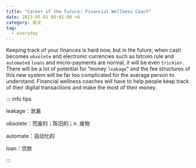```yaml
---
title: "Career of the Future: Financial Wellness Coach"
date: 2023-05-01 06:01:00 +8
category: 英文
tag:
  - everyday
---
```


Keeping track of your finances is hard now, but in the future, when cash becomes `obsolete` and electronic currencies such as bitcoin rule and `automated` `loans` and micro-payments are normal, it will be even `trickier`. There will be a lot of potential for “money `leakage`” and the fee structures of this new system will be far too complicated for the average person to understand. Financial wellness coaches will have to help people keep track of their digital transactions and make the most of their money.

::: info tips

leakage：泄漏

obsolete：荒废的；陈旧的；n. 废物

automate：自动化的

loan：贷款

:::

